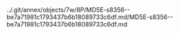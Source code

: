 ../.git/annex/objects/7w/8P/MD5E-s8356--be7a71981c1793437b6b18089733c6df.md/MD5E-s8356--be7a71981c1793437b6b18089733c6df.md